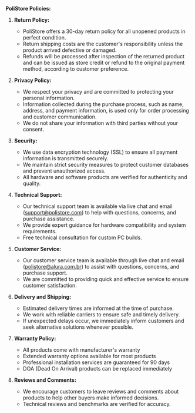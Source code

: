 **PoliStore Policies:**

1. **Return Policy:**
   - PoliStore offers a 30-day return policy for all unopened products in perfect condition.
   - Return shipping costs are the customer's responsibility unless the product arrived defective or damaged.
   - Refunds will be processed after inspection of the returned product and can be issued as store credit or refund to the original payment method, according to customer preference.

2. **Privacy Policy:**
   - We respect your privacy and are committed to protecting your personal information.
   - Information collected during the purchase process, such as name, address, and payment information, is used only for order processing and customer communication.
   - We do not share your information with third parties without your consent.

3. **Security:**
   - We use data encryption technology (SSL) to ensure all payment information is transmitted securely.
   - We maintain strict security measures to protect customer databases and prevent unauthorized access.
   - All hardware and software products are verified for authenticity and quality.

4. **Technical Support:**
   - Our technical support team is available via live chat and email (support@polistore.com) to help with questions, concerns, and purchase assistance.
   - We provide expert guidance for hardware compatibility and system requirements.
   - Free technical consultation for custom PC builds.

5. **Customer Service:**
   - Our customer service team is available through live chat and email (polistore@alura.com.br) to assist with questions, concerns, and purchase support.
   - We are committed to providing quick and effective service to ensure customer satisfaction.

6. **Delivery and Shipping:**
   - Estimated delivery times are informed at the time of purchase.
   - We work with reliable carriers to ensure safe and timely delivery.
   - If unexpected delays occur, we immediately inform customers and seek alternative solutions whenever possible.

7. **Warranty Policy:**
   - All products come with manufacturer's warranty
   - Extended warranty options available for most products
   - Professional installation services are guaranteed for 90 days
   - DOA (Dead On Arrival) products can be replaced immediately

8. **Reviews and Comments:**
   - We encourage customers to leave reviews and comments about products to help other buyers make informed decisions.
   - Technical reviews and benchmarks are verified for accuracy.
